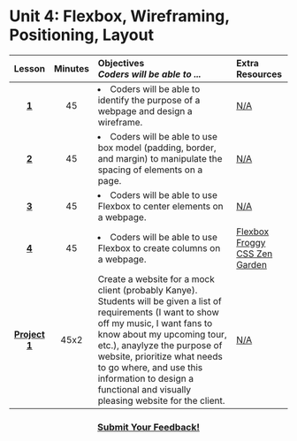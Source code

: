 # Unit 4: Flexbox, Wireframing, Positioning, Layout






|Lesson|Minutes|Objectives <br> *Coders will be able to ...*|Extra Resources|
|:-------:|:-------:|:-------|:-------|
|[**1**]()|45| <li> Coders will be able to identify the purpose of a webpage and design a wireframe.</li>|[N/A]()|
|[**2**]()|45|<li> Coders will be able to use box model (padding, border, and margin) to manipulate the spacing of elements on a page.</li>|[N/A]()|
|[**3**]()|45|<li> Coders will be able to use Flexbox to center elements on a webpage.</li>|[N/A]()|
|[**4**]()|45|<li> Coders will be able to use Flexbox to create columns on a webpage.</li>|[Flexbox Froggy](https://flexboxfroggy.com/)<br>[CSS Zen Garden](https://github.com/ScriptEdcurriculum/curriculum2016/tree/master/year1/units/unit4/projects/project2)|
|[**Project 1**]()|45x2|Create a website for a mock client (probably Kanye). Students will be given a list of requirements (I want to show off my music, I want fans to know about my upcoming tour, etc.), anaylyze the purpose of website, prioritize what needs to go where, and use this information to design a functional and visually pleasing website for the client.|[N/A]()|



<h3 align="center"><a href="https://docs.google.com/forms/d/e/1FAIpQLSfx0wkLyw_jSOhWR2yY8GTR8TV2NXYZc40us7aPHnl9bO6WAQ/viewform">Submit Your Feedback!</a></h3>

